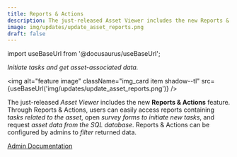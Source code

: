 ```yaml
---
title: Reports & Actions
description: The just-released Asset Viewer includes the new Reports & Actions feature. Through Reports & Actions, users can easily access reports containing tasks related to the asset, open survey forms to initiate new tasks, and request asset data from the SQL database. Reports & Actions can be configured by admins to filter returned data.
image: img/updates/update_asset_reports.png
draft: false
---
```


import useBaseUrl from '@docusaurus/useBaseUrl'; 

<div className="align-center">
<div className="card">
<div className="card__header">

<span className="hero__subtitle"><em>

Initiate tasks and get asset-associated data.

</em></span>

</div>
<div className="card__image">

<img alt="feature image" className="img_card item shadow--tl" src={useBaseUrl('img/updates/update_asset_reports.png')} />
<br/>

</div>
<div className="card__body">

The just-released _Asset Viewer_ includes the new **Reports & Actions** feature. Through Reports & Actions, users can easily access reports containing _tasks related to the asset_, open _survey forms to initiate new tasks_, and request _asset data from the SQL database_. Reports & Actions can be configured by admins to _filter_ returned data.

</div>
<div className="card__footer text-center align-padding-center">

<a className="button button--info button--block" href="/docs/documentation/admin/database/asset_reports_actions">Admin Documentation</a>
<br/>


</div>
</div>
</div>
